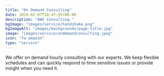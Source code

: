 ```yaml
---
title: "On Demand Consulting"
date: 2019-02-07T10:47:55+06:00
description: "AWS Consulting."
bgImage: "images/service/handshake.png"
bgImageAlt: "images/backgrounds/page-title.jpg"
image: "images/service/ondemandconsulting.jpeg"
icon: "fa-amazon"
type: "service"
---
```


We offer on demand hourly consulting with our experts. We keep flexible schedules and can quickly respond to time sensitive issues or provide insight when you need it.
